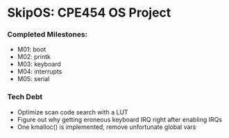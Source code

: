 # SkipOS: CPE454 OS Project

### Completed Milestones:
- M01: boot
- M02: printk
- M03: keyboard
- M04: interrupts
- M05: serial

### Tech Debt
- Optimize scan code search with a LUT
- Figure out why getting eroneous keyboard IRQ right after enabling IRQs
- One kmalloc() is implemented, remove unfortunate global vars